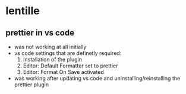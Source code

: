 # lentille

## prettier in vs code

- was not working at all initially
- vs code settings that are definetly required:
  1. installation of the plugin
  2. Editor: Default Formatter set to prettier
  3. Editor: Format On Save activated
- was working after updating vs code and uninstalling/reinstalling the prettier plugin
